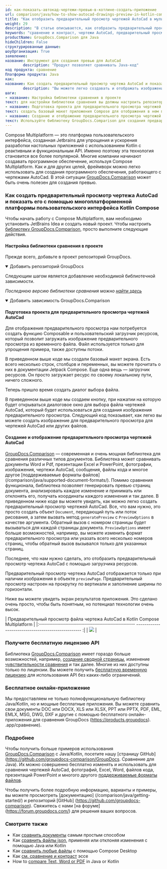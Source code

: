 ```yaml
---
id: как-показать-автокад-чертежи-превью-в-котлине-создать-приложение
url: comparison/java/how-to-show-autocad-drawings-preview-in-kotlin-compose-application
title: "Как отобразить предварительный просмотр чертежей AutoCad в мультиплатформенном приложении Kotlin Compose"
weight: 29
description: "В статье описывается, как отобразить предварительный просмотр чертежей AutoCad в приложении Kotlin Compose с помощью GroupDocs.Comparison."
keywords: "сравнение и контраст, чертежи AutoCad, предварительный просмотр AutoCad, многоплатформенное приложение Kotlin Compose"
productName: GroupDocs.Comparison для Java
hideChildren: False
структурированные данные:
шоуОрганизация: True
заявление:
название: Инструмент для создания превью для AutoCad
        description: "Продукт позволяет сравнивать Java-код"
код продукта: сравнение
Платформа продукта: Java
как:
название: Как создать предварительный просмотр чертежа AutoCad и показать его с помощью многоплатформенной среды пользовательского интерфейса Kotlin Compose.
        description: "Вы можете легко создавать и отображать изображения предварительного просмотра для чертежей AutoCad."
шаги:
- название: Настройка библиотеки сравнения в проекте
текст: для настройки библиотеки сравнения вы должны настроить репозиторий и добавить зависимость maven
- название: Подготовка проекта для предварительного просмотра чертежей AutoCad
текст: создать базовый макет приложения Compose для отображения в нем предварительного просмотра чертежей AutoCad.
- название: Создание и отображение предварительного просмотра чертежей AutoCad
текст: Используйте библиотеку GroupDocs.Comparison для создания предварительного просмотра чертежей AutoCad и отображения его с помощью Kotlin Compose.
---
```

Compose Multiplatform — это платформа пользовательского интерфейса, созданная Jetbrains для упрощения и ускорения разработки настольных приложений с использованием Kotlin с реактивным и функциональным API. Именно поэтому эта технология становится все более популярной. Многие компании начинают создавать программное обеспечение, используя Compose Multiplatform. Как и для других целей, фреймворк можно легко использовать для создания программного обеспечения, работающего с чертежами AutoCad. В этой ситуации [GroupDocs.Comparison](https://products.groupdocs.com/comparison) может быть очень полезен для создания превью.

### Как создать предварительный просмотр чертежа AutoCad и показать его с помощью многоплатформенной платформы пользовательского интерфейса Kotlin Compose

Чтобы начать работу с Compose Multiplatform, вам необходимо установить JetBrains Idea и создать новый проект. Чтобы настроить [библиотеку GroupDocs.Comparison](https://repository.groupdocs.com/comparison/), просто выполните следующие действия.

#### Настройка библиотеки сравнения в проекте

Прежде всего, добавьте в проект репозиторий GroupDocs.

<details open><summary>Добавить репозиторий GroupDocs</summary><blockquote>

<script src="https://gist.github.com/groupdocs-comparison-gists/d75ac956735fabd2a53613e54e3b7039.js"></script>

</blockquote></details>

Следующим шагом является добавление необходимой библиотечной зависимости.

_Последнюю версию библиотеки сравнения можно [найти здесь](https://repository.groupdocs.com/comparison/)_

<details open><summary>Добавить зависимость GroupDocs.Comparison</summary><blockquote>

<script src="https://gist.github.com/groupdocs-comparison-gists/afcee955994941d17ce917654c98b25d.js"></script>

</blockquote></details>

#### Подготовка проекта для предварительного просмотра чертежей AutoCad

Для отображения предварительного просмотра нам потребуется создать функцию Composable и пользовательский загрузчик ресурсов, который позволит загружать изображение предварительного просмотра из временного файла. Файл используется только для упрощения примера, также доступны потоки.

<script src="https://gist.github.com/groupdocs-comparison-gists/5bbdde8d898dde2fde20507baca6de86.js"></script>

В приведенном выше коде мы создали базовый макет экрана. Есть всего несколько строк, столбцов и переменных, вы можете прочитать о них в документации Jetpack Compose. Еще одна вещь — загрузчик ресурсов. Он просто загружает ресурс по своему локальному пути, ничего сложного.

Теперь пришло время создать диалог выбора файла.

<script src="https://gist.github.com/groupdocs-comparison-gists/d4278b77570d3ebad8f9fc83676b6f94.js"></script>

В приведенном выше коде мы создаем кнопку, при нажатии на которую будет открываться диалоговое окно для выбора файла чертежей AutoCad, который будет использоваться для создания изображения предварительного просмотра.
Следующий код показывает, как легко вы можете создать изображение для предварительного просмотра для чертежей AutoCad или других файлов.

<script src="https://gist.github.com/groupdocs-comparison-gists/a2c0a660e5d00e1ca54201d00e15ee81.js"></script>

#### Создание и отображение предварительного просмотра чертежей AutoCad

[GroupDocs.Comparison](https://products.groupdocs.com/comparison/java) — современная и очень мощная библиотека для сравнения различных типов документов. Библиотека может сравнивать документы Word и Pdf, презентации Excel и PowerPoint, фотографии, изображения, чертежи AutoCad, сообщения, файлы кода и многое другое [поддерживаемые форматы файлов] (/comparison/java/supported-document-formats/). Помимо сравнения функционала, библиотека позволяет генерировать превью страниц документа, анализировать каждое изменение и принимать или отклонять его, получать координаты каждого изменения и так далее.
В приведенном ниже коде вы можете увидеть, как можно легко создать предварительный просмотр чертежей AutoCad. Все, что вам нужно, это просто создать объект `Document`, передающий путь или поток рисования, а затем вызвать метод `generatePreview` с `PreviewOptions` в качестве аргумента. Обратный вызов с номером страницы будет вызываться для каждой страницы документа. `PreviewOptions` имеет больше возможностей, например, вы можете изменить формат предварительного просмотра или указать всего несколько номеров страниц, чтобы обратный вызов вызывался только для указанных страниц.

Последнее, что нам нужно сделать, это отобразить предварительный просмотр чертежа AutoCad с помощью загрузчика ресурсов.

<script src="https://gist.github.com/groupdocs-comparison-gists/36d972bf08dbeb494765418a4093d982.js"></script>

Предварительный просмотр чертежа AutoCad отображается только при наличии изображения в объекте `previewPage`. Предварительный просмотр настроен на прокрутку по вертикали и заполнение ширины по горизонтали.

Ниже вы можете увидеть экран результатов приложения. Это сделано очень просто, чтобы быть понятным, но потенциал технологии очень высок.

| Предварительный просмотр файла чертежа AutoCad в Kotlin Compose Multiplatform |
|:------------------------------------------------ -------------------------------------------------- :|
| ![](comparison/java/images/how-to-show-autocad-drawings-preview-in-kotlin-compose-application.png) |

### Получите бесплатную лицензию API

Библиотека [GroupDocs.Comparison](https://products.groupdocs.com/comparison/java) имеет гораздо больше возможностей, например, [создание сводной страницы](/comparison/java/get-only-summary-page/), изменение [чувствительности сравнения](/comparison/java/adjusting-comparison-sensitivity/) и так далее. Многие из них доступны только по лицензии. Вы можете получить [бесплатную временную лицензию](https://purchase.groupdocs.com/temporary-license) для использования API без каких-либо ограничений.

### Бесплатное онлайн-приложение
Мы предоставляем не только полнофункциональную библиотеку Java/Kotlin, но и мощные бесплатные приложения.
Вы можете сравнить свои документы DOC или DOCX, XLS или XLSX, PPT или PPTX, PDF, EML, EMLX, MSG, DWG, DXF и другие с помощью бесплатного онлайн-приложения для сравнения GroupDocs (https://products.groupdocs). .app/сравнение).

### Подробнее

Чтобы получить больше примеров использования [GroupDocs.Comparison](https://products.groupdocs.com/comparison) с Java/Kotlin, посетите нашу [страницу GitHub](https://github.com/groupdocs-comparison/GroupDocs. Сравнение для Java). Их можно совершенно бесплатно изменять и использовать для сравнения чертежей AutoCad, фотографий, Excel, Word, файлов кода, презентаций PowerPoint и многого другого [поддерживаемые форматы файлов](/comparison/java/supported-document-formats/).

Чтобы получить более подробную информацию, варианты и примеры, вы можете просмотреть [документацию] (/comparison/java/getting-started/) и репозиторий [GitHub] (https://github.com/groupdocs-comparison). Свяжитесь с нами [на форуме] (https://forum.groupdocs.com/) для решения ваших вопросов.

### Смотрите также

* Как [сравнить документы](/comparison/java/how-to-compare-documents-in-the-easiest-way) самым простым способом
* Как [сравнить файлы json](/comparison/java/how-to-compare-files-in-java-or-kotlin), применяя или отклоняя изменения с помощью Java или Kotlin
* Как [сравнить любые файлы](/comparison/java/how-to-compare-any-files-using-compose-desktop) с помощью Compose Desktop
* Как [см. сравнение и контраст](/comparison/java/how-to-see-comparison-and-contrast-of-essays) эссе
* How to [compare Text, Word or PDF](/comparison/java/how-to-compare-text-word-pdf-in-java-or-kotlin) in Java or Kotlin
